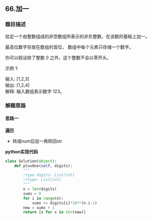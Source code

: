 ## 66.加一
### 题目描述
给定一个由整数组成的非空数组所表示的非负整数，在该数的基础上加一。

最高位数字存放在数组的首位， 数组中每个元素只存储一个数字。

你可以假设除了整数 0 之外，这个整数不会以零开头。

示例 1:

输入: [1,2,3]  
输出: [1,2,4]  
解释: 输入数组表示数字 123。

### 解题思路
#### 思路一
**遍历**
- 转成num后加一再转回str

**python实现代码**
```python
class Solution(object):
    def plusOne(self, digits):
        """
        :type digits: List[int]
        :rtype: List[int]
        """
        n = len(digits)
        sums = 0
        for i in range(n):
            sums += digits[i]*10**(n-i-1)
        new = sums + 1
        return [x for x in str(new)]
```

